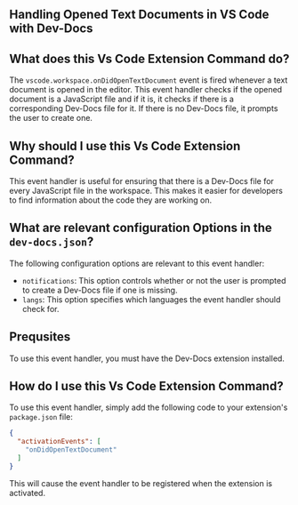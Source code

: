 
  
   ## Handling Opened Text Documents in VS Code with Dev-Docs

## What does this Vs Code Extension Command do?

The `vscode.workspace.onDidOpenTextDocument` event is fired whenever a text document is opened in the editor. This event handler checks if the opened document is a JavaScript file and if it is, it checks if there is a corresponding Dev-Docs file for it. If there is no Dev-Docs file, it prompts the user to create one.

## Why should I use this Vs Code Extension Command?

This event handler is useful for ensuring that there is a Dev-Docs file for every JavaScript file in the workspace. This makes it easier for developers to find information about the code they are working on.

## What are relevant configuration Options in the `dev-docs.json`?

The following configuration options are relevant to this event handler:

* `notifications`: This option controls whether or not the user is prompted to create a Dev-Docs file if one is missing.
* `langs`: This option specifies which languages the event handler should check for.

## Prequsites

To use this event handler, you must have the Dev-Docs extension installed.

## How do I use this Vs Code Extension Command?

To use this event handler, simply add the following code to your extension's `package.json` file:

```json
{
  "activationEvents": [
    "onDidOpenTextDocument"
  ]
}
```

This will cause the event handler to be registered when the extension is activated.
  
  